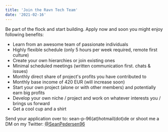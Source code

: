 ```yaml
---
title: 'Join the Ravn Tech Team'
date: '2021-02-16'
---
```

Be part of the flock and start building. Apply now and soon you might enjoy following benefits:
- Learn from an awesome team of passionate individuals
- Highly flexible schedule (only 5 hours per week required, remote first culture)
- Create your own hierarchies or join existing ones
- Minimal scheduled meetings (written communication first. chats & issues)
- Monthly direct share of project's profits you have contributed to
- Monthly base income of 420 EUR (will increase soon)
- Start your own project (alone or with other members) and potentially earn big profits
- Develop your own niche / project and work on whatever interests you / brings us forward
- Get a cool cup and a shirt

Send your application over to: sean-p-96(at)hotmail(dot)de or shoot me a DM on my Twitter: <a href="https://twitter.com/SeanPedersen96" rel="noreferrer noopener" target="_blank">@SeanPedersen96</a></p>
